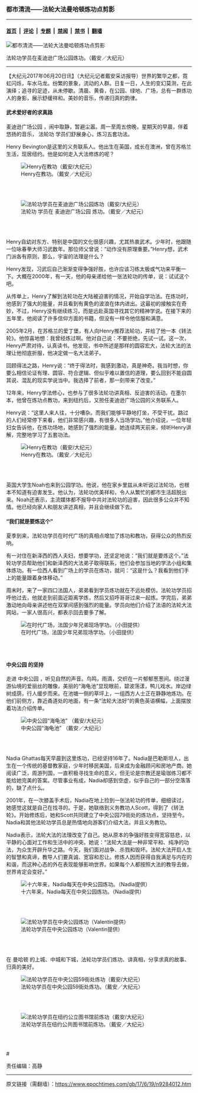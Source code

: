 ### 都市清流——法轮大法曼哈顿炼功点剪影

---

#### [首页](../../../..?n9284012) &nbsp;|&nbsp; [评论](../../../../../epoch-comment?n9284012) &nbsp;|&nbsp; [专题](../../../../../epoch-special?n9284012) &nbsp;|&nbsp; [禁闻](../../../../../epoch-news?n9284012) &nbsp;|&nbsp; [禁书](../../../../../books?n9284012) &nbsp;|&nbsp; [翻墙](https://github.com/gfw-breaker/nogfw/blob/master/README.md?n9284012)


<div><img alt="都市清流——法轮大法曼哈顿炼功点剪影" class="attachment-djy_600_400 size-djy_600_400 wp-post-image" src="https://i.epochtimes.com/assets/uploads/2017/06/Madison-Square-park-02-revised-600x400.jpg"/>
<div class="caption">
 <p>
  法轮功学员在麦迪逊广场公园炼功。（戴安／大纪元）
 </p>
</div></div><hr/><div class="post_content" id="artbody" itemprop="articleBody">
 <!-- article content begin -->
 <p>
  【大纪元2017年06月20日讯】（大纪元记者戴安采访报导）世界的繁华之都，霓虹闪烁，车水马龙。纷繁的景象，流动的人群。日复一日，人生的变幻莫测，在此演绎；追寻的足迹，从未停歇。清晨、黄昏，在公园、绿地、广场，总有一群炼功人的身影，展示舒缓祥和。美妙的音乐，传递归真的韵律。
 </p>
 <h4>
  <strong>
   武术爱好者的求真路
  </strong>
 </h4>
 <p>
  <ok href="https://www.epochtimes.com/gb/tag/%E9%BA%A6%E8%BF%AA%E9%80%8A%E5%B9%BF%E5%9C%BA%E5%85%AC%E5%9B%AD.html">
   麦迪逊广场公园
  </ok>
  ，闹中取静，暂避尘嚣。周一至周五傍晚，星期天的早晨，伴着悠扬的音乐，
  <ok href="https://www.epochtimes.com/gb/tag/%E6%B3%95%E8%BD%AE%E5%8A%9F.html">
   法轮功
  </ok>
  学员们舒展身心，炼习五套功法。
 </p>
 <p>
  Henry Bevington是这里的义务联系人。他出生在英国，成长在澳洲，曾在苏格兰生活，现居纽约。他是如何走入大法修炼的呢？
 </p>
 <figure aria-describedby="caption-attachment-9284036" class="wp-caption aligncenter" id="attachment_9284036" style="width: 450px">
  <ok href=" https://i.epochtimes.com/assets/uploads/2017/06/20170615_191144-450x338.jpg" rel="noreferrer noopener" target="_blank">
   <img alt="Henry在教功（戴安/大纪元）" class="size-medium wp-image-9284036" src="https://i.epochtimes.com/assets/uploads/2017/06/20170615_191144-450x338.jpg"/>
  </ok>
  <br/><figcaption class="wp-caption-text" id="caption-attachment-9284036">
   Henry在教功。（戴安／大纪元）
  </figcaption><br/>
 </figure><br/>
 <figure aria-describedby="caption-attachment-9284092" class="wp-caption aligncenter" id="attachment_9284092" style="width: 450px">
  <ok href=" https://i.epochtimes.com/assets/uploads/2017/06/Madison-Square-Park-03-450x338.jpg" rel="noreferrer noopener" target="_blank">
   <img alt="法轮功学员在麦迪逊广场公园炼功（戴安/大纪元）" class="size-medium wp-image-9284092" src="https://i.epochtimes.com/assets/uploads/2017/06/Madison-Square-Park-03-450x338.jpg"/>
  </ok>
  <br/><figcaption class="wp-caption-text" id="caption-attachment-9284092">
   <ok href="https://www.epochtimes.com/gb/tag/%E6%B3%95%E8%BD%AE%E5%8A%9F.html">
    法轮功
   </ok>
   学员在
   <ok href="https://www.epochtimes.com/gb/tag/%E9%BA%A6%E8%BF%AA%E9%80%8A%E5%B9%BF%E5%9C%BA%E5%85%AC%E5%9B%AD.html">
    麦迪逊广场公园
   </ok>
   炼功。（戴安／大纪元）
  </figcaption><br/>
 </figure><br/>
 <p>
  Henry自幼对东方、特别是中国的文化很感兴趣，尤其热衷武术。少年时，他跟随一位咏春拳大师习武数年。那位师父曾说：“动作没有原理重要。”Henry想，武术门派各有原则，那么，宇宙的法理是什么？
 </p>
 <p>
  Henry发现，习武后自己渐渐变得争强好胜，也许应该习练太极或气功来平衡一下。大概在2000年，有一天，他的母亲递给他一张法轮功的传单，说：试试这个吧。
 </p>
 <p>
  从传单上，Henry了解到法轮功在大陆被迫害的情况，开始自学功法。在炼功时，他感到了强大的能量，并且看到有黄色的波浪在体内进出。这最初的接触实在奇妙，不过，Henry没有继续练习，而是远赴英国寻找其它的精神学说。在接下来的五年里，他阅读了许多信仰方面的书籍，但没有一样令他信服和满意。
 </p>
 <p>
  2005年2月，在苏格兰的爱丁堡，有人向Henry推荐法轮功，并给了他一本《转法轮》。他惊喜地想：我曾经炼过啊。他对自己说：不要拒绝，先试一试。这一次，Henry严肃对待，认真读书。他发现，书中所述是那样的圆容宏大，法轮大法的法理让他彻底折服，他决定做一名大法弟子。
 </p>
 <p>
  回顾得法之路，Henry说：“终于得法时，我感到激动，真是神奇。我当时想，你要么相信论证有理、圆容、符合逻辑、但似乎难以置信的道理，要么回到不能自圆其说、混乱的现实学说当中。我选择了前者，那一刻带来了改变。”
 </p>
 <p>
  12年来，Henry学法修心，也参与了很多法轮功讲真相、反迫害的活动。在墨尔本，他曾在炼功点教功，来到纽约后，又担任麦迪逊广场公园的义务联系人。
 </p>
 <p>
  Henry说：“这里人来人往，十分嘈杂。而我们能够平静地打坐，不受干扰。路过的人们经常停下来看，他们非常感兴趣，有很多人当场学功。”他介绍说，一位年轻妇女告诉他，在炼功场地，她感到了强烈的能量。她连续两天前来，倾听Henry讲解，完整地学习了五套功法。
 </p>
 <figure aria-describedby="caption-attachment-9284039" class="wp-caption aligncenter" id="attachment_9284039" style="width: 450px">
  <ok href=" https://i.epochtimes.com/assets/uploads/2017/06/20170613_194648-450x338.jpg" rel="noreferrer noopener" target="_blank">
   <img alt="Henry在教功（戴安/大纪元）" class="size-medium wp-image-9284039" src="https://i.epochtimes.com/assets/uploads/2017/06/20170613_194648-450x338.jpg"/>
  </ok>
  <br/><figcaption class="wp-caption-text" id="caption-attachment-9284039">
   Henry在教功。（戴安／大纪元）
  </figcaption><br/>
 </figure><br/>
 <p>
  英国大学生Noah也来到公园学功。他说，他在家乡里兹从未听说过法轮功，也根本不知道有迫害发生。他认为，法轮功优美祥和，令人从繁忙的都市生活超脱出来。Noah还表示，主流媒体都不报导中共对法轮功的迫害，因此很多公众并不知情。他已经向家人和朋友讲述真相，并且会继续做下去。
 </p>
 <h4>
  <strong>
   “我们就是要炼这个”
  </strong>
 </h4>
 <p>
  夏季到来，法轮功学员在时代广场的真相点增加了炼功和教功，获得公众的热烈反响。
 </p>
 <p>
  有一对住在新泽西的西人夫妇，想要学功，还坚定地说：“我们就是要炼这个。”法轮功学员帮助他们和新泽西的大法弟子取得联系，他们会参加当地的学法小组和集体炼功。有一位西人看到广场上的学员在炼功，就问：“这是什么？我看到他们手上的能量跟着身体移动。”
 </p>
 <p>
  周末时，来了一家四口法国人，弟弟看到学员炼功就在不远处模仿。法轮功学员招呼他过去，他就走到前面近距离学炼，然后又招呼哥哥过来一起炼。学完后，弟弟激动地向母亲讲述他在双掌间感到强烈的能量。学员向他们介绍了法语的法轮大法网站，一家人很高兴，都表示回去要多了解。
 </p>
 <figure aria-describedby="caption-attachment-9285360" class="wp-caption aligncenter" id="attachment_9285360" style="width: 450px">
  <ok href=" https://i.epochtimes.com/assets/uploads/2017/06/Times-Square-01-3-450x253.jpeg" rel="noreferrer noopener" target="_blank">
   <img alt="在时代广场，法国少年兄弟现场学功。（小田提供）" class="size-medium wp-image-9285360" src="https://i.epochtimes.com/assets/uploads/2017/06/Times-Square-01-3-450x253.jpeg"/>
  </ok>
  <br/><figcaption class="wp-caption-text" id="caption-attachment-9285360">
   在时代广场，法国少年兄弟现场学功。（小田提供）
  </figcaption><br/>
 </figure><br/>
 <h4>
  <strong>
   <ok href="https://www.epochtimes.com/gb/tag/%E4%B8%AD%E5%A4%AE%E5%85%AC%E5%9B%AD.html">
    中央公园
   </ok>
   的坚持
  </strong>
 </h4>
 <p>
  走进
  <ok href="https://www.epochtimes.com/gb/tag/%E4%B8%AD%E5%A4%AE%E5%85%AC%E5%9B%AD.html">
   中央公园
  </ok>
  ，听见自然的声音。鸟鸣，雨滴，交织在一片郁郁葱葱间。绕过漫游仙境的爱丽丝的雕像，美丽的“海龟池”显现眼前，碧波荡漾，鸭儿戏水。岸边绿树成荫，行人缓步而来。在池塘一侧的草坪上，一组西方人士正在静静地炼功。在他们前侧方，靠近甬道处的地面，有一条“法轮大法好”的黄色英语横幅，上面摆放着功法介绍传单。
 </p>
 <figure aria-describedby="caption-attachment-9284022" class="wp-caption aligncenter" id="attachment_9284022" style="width: 450px">
  <ok href=" https://i.epochtimes.com/assets/uploads/2017/06/20170617_090732-450x338.jpg" rel="noreferrer noopener" target="_blank">
   <img alt="中央公园“海龟池” （戴安/大纪元）" class="size-medium wp-image-9284022" src="https://i.epochtimes.com/assets/uploads/2017/06/20170617_090732-450x338.jpg"/>
  </ok>
  <br/><figcaption class="wp-caption-text" id="caption-attachment-9284022">
   中央公园“海龟池” （戴安／大纪元）
  </figcaption><br/>
 </figure><br/>
 <p>
  Nadia Ghattas每天早晨到这里炼功，已经坚持16年了。Nadia是巴勒斯坦人，出生在一个传统的基督教家庭，少年时移民美国，后来成为金融顾问和房地产商。她阅读广泛，周游列国，一直积极寻找生命的意义，但无论是宗教还是瑜珈练习都不能给她完美的答案。尽管事业有成，Nadia却感到空虚，似乎自己的一部分空落落的，缺了点什么。
 </p>
 <p>
  2001年，在一次膝盖手术后，Nadia在地上捡到一张法轮功的传单，细细读过，她感觉这就是自己在找寻的。于是，她联络到义务教功人Scott，得到了《转法轮》。开始修炼后，她和Scott共同建立了中央公园79街处的炼功点，坚持至今。Nadia和其他法轮功学员总是热情地向游客们介绍大法，并且义务教功。
 </p>
 <p>
  Nadia表示，法轮大法的法理改变了自己。她从原本的争强好胜变得宽容慈悲，以平静的心面对工作和生活中的冲突。她说：“法轮大法是一种非常平和、纯净的功法，为众生开辟升华之路。今天，我们面对战争、杀戮和毁坏。法轮大法开启人生的智慧和真谛，教导人们要真诚、宽容和忍让。修炼人因而获得自我满足与内在的和谐，而这种心态的外在表现能够影响世界。如果每个人都按照大法的教导去做，世界肯定会变好。”
 </p>
 <figure aria-describedby="caption-attachment-9284020" class="wp-caption aligncenter" id="attachment_9284020" style="width: 450px">
  <ok href=" https://i.epochtimes.com/assets/uploads/2017/06/Nadia-450x338.jpg" rel="noreferrer noopener" target="_blank">
   <img alt="十六年来，Nadia每天在中央公园炼功。（Nadia提供）" class="size-medium wp-image-9284020" src="https://i.epochtimes.com/assets/uploads/2017/06/Nadia-450x338.jpg"/>
  </ok>
  <br/><figcaption class="wp-caption-text" id="caption-attachment-9284020">
   十六年来，Nadia每天在中央公园炼功。（Nadia提供）
  </figcaption><br/>
 </figure><br/>
 <figure aria-describedby="caption-attachment-9284027" class="wp-caption aligncenter" id="attachment_9284027" style="width: 450px">
  <ok href=" https://i.epochtimes.com/assets/uploads/2017/06/2015-05-13-11.18.38-2-450x201.jpg" rel="noreferrer noopener" target="_blank">
   <img alt="法轮功学员在中央公园炼功（Valentin提供）" class="size-medium wp-image-9284027" src="https://i.epochtimes.com/assets/uploads/2017/06/2015-05-13-11.18.38-2-450x201.jpg"/>
  </ok>
  <br/><figcaption class="wp-caption-text" id="caption-attachment-9284027">
   法轮功学员在中央公园炼功（Valentin提供）
  </figcaption><br/>
 </figure><br/>
 <p>
  在
  <ok href="https://www.epochtimes.com/gb/tag/%E6%9B%BC%E5%93%88%E9%A1%BF.html">
   曼哈顿
  </ok>
  的上城、中城和下城，法轮功学员们炼功、讲真相，分享求真的故事、归真的美好。
 </p>
 <figure aria-describedby="caption-attachment-9284072" class="wp-caption aligncenter" id="attachment_9284072" style="width: 450px">
  <ok href=" https://i.epochtimes.com/assets/uploads/2017/06/20170618_090413-450x338.jpg" rel="noreferrer noopener" target="_blank">
   <img alt="法轮功学员在中央公园59街处炼功（戴安/大纪元）" class="size-medium wp-image-9284072" src="https://i.epochtimes.com/assets/uploads/2017/06/20170618_090413-450x338.jpg"/>
  </ok>
  <br/><figcaption class="wp-caption-text" id="caption-attachment-9284072">
   法轮功学员在中央公园59街处炼功。（戴安／大纪元）
  </figcaption><br/>
 </figure><br/>
 <figure aria-describedby="caption-attachment-9284074" class="wp-caption aligncenter" id="attachment_9284074" style="width: 450px">
  <ok href=" https://i.epochtimes.com/assets/uploads/2017/06/20170608_135613-450x337.jpg" rel="noreferrer noopener" target="_blank">
   <img alt="法轮功学员在纽约公立图书馆前炼功（戴安/大纪元）" class="size-medium wp-image-9284074" src="https://i.epochtimes.com/assets/uploads/2017/06/20170608_135613-450x337.jpg"/>
  </ok>
  <br/><figcaption class="wp-caption-text" id="caption-attachment-9284074">
   法轮功学员在纽约公共图书馆前炼功。（戴安／大纪元）
  </figcaption><br/>
 </figure><br/>
 <p>
  #
 </p>
 <p>
  责任编辑：高静
 </p>
 <!-- article content end -->
 <div id="below_article_ad">
 </div>
</div>


---

原文链接（需翻墙）：https://www.epochtimes.com/gb/17/6/19/n9284012.htm